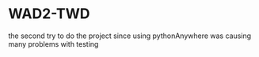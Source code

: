 # WAD2-TWD
the second try to do the project since using pythonAnywhere was causing many problems with testing
